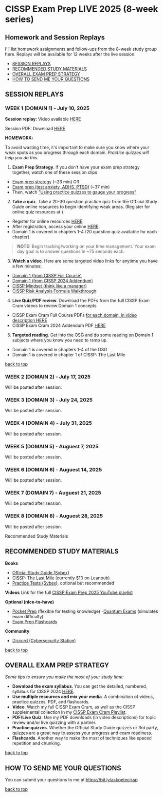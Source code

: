 # CISSP Exam Prep LIVE 2025 (8-week series)
## Homework and Session Replays

I'll list homework assignments and follow-ups from the 8-week study group here. Replays will be available for 12 weeks after the live session.

- [SESSION REPLAYS](#session-replays)
- [RECOMMENDED STUDY MATERIALS](#recommended-study-materials)
- [OVERALL EXAM PREP STRATEGY](#overall-exam-prep-strategy)
- [HOW TO SEND ME YOUR QUESTIONS](#how-to-send-me-your-questions)

## SESSION REPLAYS

### WEEK 1 (DOMAIN 1) - July 10, 2025

**Session replay:** Video available [HERE](https://youtu.be/lN6viZ4W9Zw)

Session PDF: Download [HERE](https://1drv.ms/b/c/1590b798c9cd6d68/ERibyVL-qCtCsdz7vVr-ZfoBw6bH_4nofJYDmbP8LmtecA?e=1HpBHh)

**HOMEWORK:** 

To avoid wasting time, it's important to make sure you know where your weak spots as you progress through each domain. *Practice quizzes will help you do this.*

1.	**Exam Prep Strategy**. If you don't have your exam prep strategy together, watch one of these session clips 
- [Exam prep strategy](https://youtu.be/aLIFzIBNM_8?si=HNRYY629n1J_vvx5&t=145) (~23 min) OR
- [Exam prep (test anxiety, ADHS, PTSD)](https://youtu.be/sjsmjOfa3bw?si=m6tyei8W3L43fbGL&t=1341) (~37 min)
- Then, watch ["Using practice quizzes to gauge your progress"](https://youtu.be/sjsmjOfa3bw?si=GRNhABUxSwRXGoh3&t=3586)
2.	**Take a quiz**. Take a 20-30 question practice quiz from the Official Study Guide online resources to begin identifying weak areas. (Register for online quiz resources at  )
- Register for online resources [HERE](http://www.wiley.com/go/sybextestprep).
- After registration, access your online [HERE](https://study.learning.wiley.com/).
- Domain 1 is covered in chapters 1-4 (20 question quiz available for each chapter)

> **NOTE:** Begin tracking/working on your time management. Your exam day goal is to answer questions in ~75 seconds each.

3.	**Watch a video**. Here are some targeted video links for anytime you have a few minutes:
- [Domain 1 (from CISSP Full Course)](https://youtu.be/_nyZhYnCNLA?si=VOrFmJ4G6HhjlxnS&t=1375)
- [Domain 1 (from CISSP 2024 Addendum)](https://youtu.be/XZr2wLKdoVc?si=r6xAxfUeCaO39yQj&t=770)
- [CISSP Mindset (think like a manager)](https://youtu.be/vfC9OLsCqgk?si=-D_FSrngMMaEszLE)
- [CISSP Risk Analysis Formula Walkthrough](https://youtu.be/ttOKJYOedNo?si=LgERRMpTJBahqh2N)
4.	**Live Quiz/PDF review**. Download the PDFs from the full CISSP Exam Cram videos to review Domain 1 concepts
- CISSP Exam Cram Full Course PDFs [for each domain, in video description HERE](https://www.youtube.com/watch?v=_nyZhYnCNLA&t=1382s)
- CISSP Exam Cram 2024 Addendum PDF [HERE](https://1drv.ms/b/s!AmhtzcmYt5AVif93c3IIKpBCIdUbgQ?e=cXTOiI)
5.	**Targeted reading**. Get into the OSG and do some reading on Domain 1 subjects where you know you need to ramp up. 
- Domain 1 is covered in chapters 1-4 of the OSG
- Domain 1 is covered in chapter 1 of CISSP: The Last Mile

[back to top](#homework-and-session-replays)

### WEEK 2 (DOMAIN 2) - July 17, 2025
Will be posted after session.

### WEEK 3 (DOMAIN 3) - July 24, 2025
Will be posted after session.

### WEEK 4 (DOMAIN 4) - July 31, 2025
Will be posted after session.

### WEEK 5 (DOMAIN 5) - Auguest 7, 2025
Will be posted after session.

### WEEK 6 (DOMAIN 6) - Auguest 14, 2025
Will be posted after session.

### WEEK 7 (DOMAIN 7) - Auguest 21, 2025
Will be posted after session.

### WEEK 8 (DOMAIN 8) - Auguest 28, 2025
Will be posted after session.

Recommended Study Materials

## RECOMMENDED STUDY MATERIALS

**Books** 
- [Official Study Guide (Sybex)](https://www.youtube.com/playlist?list=PL7XJSuT7Dq_XPK_qmYMqfiBjbtHJRWigD)
- [CISSP: The Last Mile](https://leanpub.com/cissplastmile) (currently $10 on Leanpub)
- [Practice Tests (Sybex)](https://amzn.to/4nKSKr3), optional but recommended

**Videos**
Link for the full [CISSP Exam Prep 2025 YouTube playlist](https://www.youtube.com/playlist?list=PL7XJSuT7Dq_XPK_qmYMqfiBjbtHJRWigD)

**Optional (nice-to-have)**
- [Pocket Prep](https://pocketprep.sjv.io/cism) (flexible for testing knowledge) 
-[Quantum Exams](https://www.quantumexams.com/) (simulates exam difficulty)
- [Exam Prep Flashcards](https://insidethemicrosoftcloud/flashcards)

**Community**
- [Discord (Cybersecurity Station)](https://discord.gg/Byh5A8k4)

[back to top](#homework-and-session-replays)

## OVERALL EXAM PREP STRATEGY

*Some tips to ensure you make the most of your study time:*

- **Download the exam syllabus**. You can get the detailed, numbered, syllabus for CISSP 2024 [HERE](https://www.isc2.org/-/media/Project/ISC2/Main/Media/documents/domain-refresh/CISSP-Detailed-Content-Outline-with-Weights-2024.pdf?rev=3188307bfd2043178a7835b0cbb3c294&hash=B903C0BF2C6677A7F2379D550F634DE6).
- **Use multiple resources and mix your media**. A combination of videos, practice quizzes, PDF, and flashcards.
- **Video**. Watch my full CISSP Exam Cram, as well as the CISSP supplemental collection in my [CISSP Exam Cram Playlist](https://youtube.com/playlist?list=PL7XJSuT7Dq_XPK_qmYMqfiBjbtHJRWigD&si=qu-chw6Lns88FUwY).
- **PDF/Live Quiz**. Use my PDF downloads (in video descriptions) for topic review and/or live quizzing with a partner.
- **Practice quizzes**. Whether the Official Study Guide quizzes or 3rd party, quizzes are a great way to assess your progress and exam readiness.
- **Flashcards**. Another way to make the most of techniques like spaced repetition and chunking.

[back to top](#homework-and-session-replays)

## HOW TO SEND ME YOUR QUESTIONS

You can submit your questions to me at https://bit.ly/askpetecissp

[back to top](#homework-and-session-replays)


